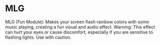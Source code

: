 # MLG
MLG (Fun Module):
Makes your screen flash rainbow colors with some music playing, creating a fun visual and audio effect.
Warning: This effect can hurt your eyes or cause discomfort, especially if you are sensitive to flashing lights. Use with caution.